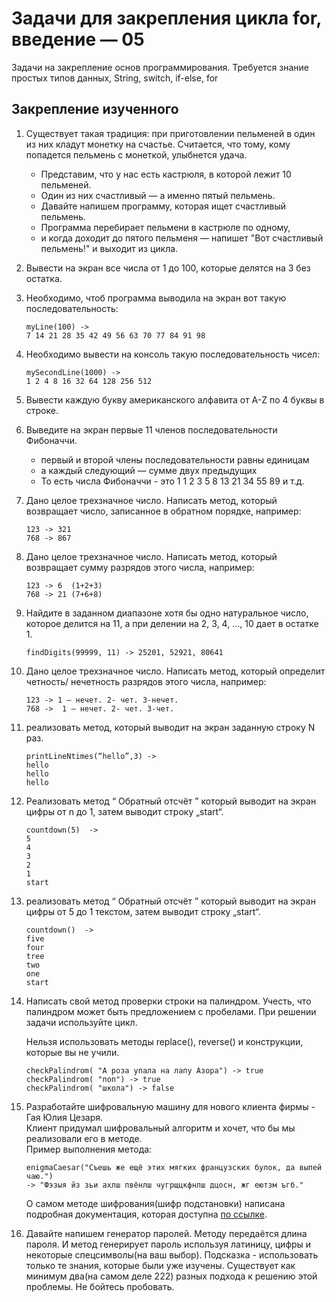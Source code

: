 # Задачи для закрепления цикла for, введение — 05

Задачи на закрепление основ программирования.
Требуется знание простых типов данных, String, switch, if-else, for

## Закрепление изученного

1. Существует такая традиция: при приготовлении пельменей в один из них кладут монетку на счастье.  Считается, что тому, кому попадется пельмень с монеткой, улыбнется удача. 
   - Представим, что у нас есть кастрюля, в которой лежит 10
 пельменей. 
   - Один из них счастливый —  а именно пятый пельмень. 
   - Давайте напишем программу, которая ищет счастливый пельмень. 
   - Программа перебирает пельмени в кастрюле по одному, 
   - и когда доходит до пятого пельменя —  напишет "Вот счастливый пельмень!" и выходит из цикла.
2. Вывести на экран все числа от 1 до 100, которые делятся на 3 без остатка.
3. Необходимо, чтоб программа выводила на экран вот такую последовательность:
    ```
    myLine(100) ->
    7 14 21 28 35 42 49 56 63 70 77 84 91 98
    ```
4. Необходимо вывести на консоль такую последовательность чисел:
    ```
    mySecondLine(1000) ->
    1 2 4 8 16 32 64 128 256 512
    ```
5. Вывести каждую букву американского алфавита от A-Z по 4 буквы в строке.
6. Выведите на экран первые 11 членов последовательности Фибоначчи.    
   - первый и второй члены последовательности равны единицам
   - а каждый следующий — сумме двух предыдущих
   - То есть числа Фибоначчи - это 1  1  2  3  5  8  13  21  34  55  89  и т.д.  
7. Дано целое трехзначное число. Написать метод, который возвращает число, записанное в обратном порядке, например: 
    ```
    123 -> 321
    768 -> 867
    ```
8. Дано целое трехзначное число. Написать метод, который возвращает сумму разрядов этого числа, например:
    ```
    123 -> 6  (1+2+3)
    768 -> 21 (7+6+8)
    ```
9. Найдите в заданном диапазоне хотя бы одно натуральное число, которое делится на 11, а при делении на 2, 3, 4, ..., 10 дает в остатке 1.
    ```
    findDigits(99999, 11) -> 25201, 52921, 80641
    ```
10. Дано целое трехзначное число. Написать метод, который определит четность/ нечетность разрядов этого числа, например: 
    ```
    123 -> 1 – нечет. 2- чет. 3-нечет.
    768 ->  1 – нечет. 2- чет. 3-чет.
    ```
11. реализовать метод, который выводит на экран заданную строку N раз.
    ```
    printLineNtimes(“hello”,3) -> 
    hello
    hello
    hello 
    ```
12. Реализовать метод “ Обратный отсчёт ” который выводит на экран цифры от n до 1, затем выводит строку „start“.
    ```
    countdown(5)  -> 
    5
    4
    3
    2
    1
    start
    ```
13. реализовать метод “ Обратный отсчёт ” который выводит на экран цифры от 5 до 1 текстом, затем выводит строку „start“.
    ```
    countdown()  -> 
    five
    four
    tree
    two
    one
    start
    ```
12. Написать свой метод проверки строки на палиндром.
    Учесть, что палиндром может быть предложением с пробелами. 
    При решении задачи используйте цикл. 
    
    Нельзя использовать методы replace(), reverse() и конструкции, которые вы не учили.
    ```
    checkPalindrom( "А роза упала на лапу Азора") -> true 
    checkPalindrom( "поп") -> true  
    checkPalindrom( "школа") -> false
    ```
13. Разработайте шифровальную машину для нового клиента фирмы - Гая Юлия Цезаря.  
    Клиент придумал шифровальный алгоритм и хочет, что бы мы реализовали его в методе.   
    Пример выполнения метода:
    ```
    enigmaCaesar("Съешь же ещё этих мягких французских булок, да выпей чаю.")
    -> "Фэзыя йз зьи ахлш пвёнлш чугрщцкфнлш дцосн, жг еютзм ъгб."
    ```
    О самом методе шифрования(шифр подстановки) написана подробная документация, которая доступна [по ссылке](https://ru.wikipedia.org/wiki/%D0%A8%D0%B8%D1%84%D1%80_%D0%A6%D0%B5%D0%B7%D0%B0%D1%80%D1%8F). 
14. Давайте напишем генератор паролей. Методу передаётся длина пароля. И метод генерирует пароль используя латиницу, цифры и некоторые спецсимволы(на ваш выбор). Подсказка - использовать только те знания, которые были уже изучены. Существует как минимум два(на самом деле 222) разных подхода к решению этой проблемы. Не бойтесь пробовать.

